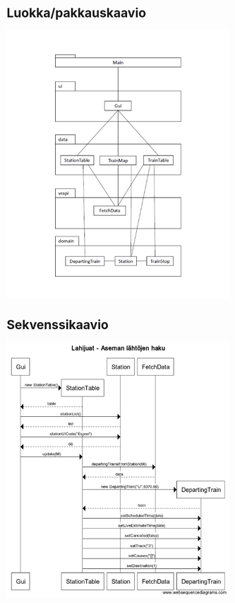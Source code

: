 # Luokka/pakkauskaavio
<img src="pakkauskaavio.png">

# Sekvenssikaavio
<img src="sekvenssikaavio.png">

